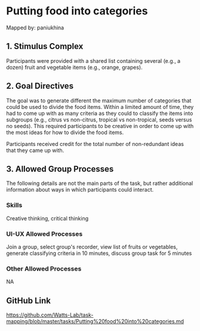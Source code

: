 # Putting food into categories

Mapped by: paniukhina 

## 1. Stimulus Complex 
Participants were provided with a shared list containing several (e.g., a dozen) fruit and vegetable items (e.g., orange, grapes).

## 2. Goal Directives 
The goal was to generate different the maximum number of categories that could be used to divide the food items. Within a limited amount of time, they had to come up with as many criteria as they could to classify the items into subgroups (e.g., citrus vs non-citrus, tropical vs non-tropical, seeds versus no seeds). This required participants to be creative in order to come up with the most ideas for how to divide the food items.

Participants received credit for the total number of non-redundant ideas that they came up with.

## 3. Allowed Group Processes 
The following details are not the main parts of the task, but rather additional information about ways in which participants could interact.

### Skills 
Creative thinking, critical thinking

### UI-UX Allowed Processes
Join a group, select group's recorder, view list of fruits or vegetables, generate classifying criteria in 10 minutes, discuss group task for 5 minutes

### Other Allowed Processes
NA

## GitHub Link 
https://github.com/Watts-Lab/task-mapping/blob/master/tasks/Putting%20food%20into%20categories.md
